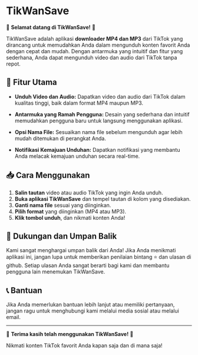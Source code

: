 # TikWanSave

🎉 **Selamat datang di TikWanSave!** 🎉

TikWanSave adalah aplikasi **downloader MP4 dan MP3** dari TikTok yang dirancang untuk memudahkan Anda dalam mengunduh konten favorit Anda dengan cepat dan mudah. Dengan antarmuka yang intuitif dan fitur yang sederhana, Anda dapat mengunduh video dan audio dari TikTok tanpa repot.

## 🚀 Fitur Utama

- **Unduh Video dan Audio:** 
  Dapatkan video dan audio dari TikTok dalam kualitas tinggi, baik dalam format MP4 maupun MP3.

- **Antarmuka yang Ramah Pengguna:** 
  Desain yang sederhana dan intuitif memudahkan pengguna baru untuk langsung menggunakan aplikasi.

- **Opsi Nama File:** 
  Sesuaikan nama file sebelum mengunduh agar lebih mudah ditemukan di perangkat Anda.

- **Notifikasi Kemajuan Unduhan:** 
  Dapatkan notifikasi yang membantu Anda melacak kemajuan unduhan secara real-time.

## 📥 Cara Menggunakan

1. **Salin tautan** video atau audio TikTok yang ingin Anda unduh.
2. **Buka aplikasi TikWanSave** dan tempel tautan di kolom yang disediakan.
3. **Ganti nama file** sesuai yang diinginkan.
4. **Pilih format** yang diinginkan (MP4 atau MP3).
5. **Klik tombol unduh**, dan nikmati konten Anda!

## 📝 Dukungan dan Umpan Balik

Kami sangat menghargai umpan balik dari Anda! Jika Anda menikmati aplikasi ini, jangan lupa untuk memberikan penilaian bintang ⭐ dan ulasan di github. Setiap ulasan Anda sangat berarti bagi kami dan membantu pengguna lain menemukan TikWanSave.

## 📞 Bantuan

Jika Anda memerlukan bantuan lebih lanjut atau memiliki pertanyaan, jangan ragu untuk menghubungi kami melalui media sosial atau melalui email.

---

🌟 **Terima kasih telah menggunakan TikWanSave!** 🌟

Nikmati konten TikTok favorit Anda kapan saja dan di mana saja!
